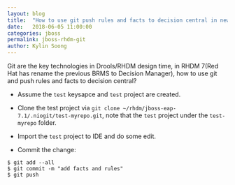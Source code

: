 ```yaml
---
layout: blog
title:  "How to use git push rules and facts to decision central in new RHDM 7"
date:   2018-06-05 11:00:00
categories: jboss
permalink: jboss-rhdm-git
author: Kylin Soong
---
```


Git are the key technologies in Drools/RHDM design time, in RHDM 7(Red Hat has rename the previous BRMS to Decision Manager), how to use git and push rules and facts to decision central?

* Assume the `test` keysapce and `test` project are created.

* Clone the test project via `git clone ~/rhdm/jboss-eap-7.1/.niogit/test-myrepo.git`, note that the `test` project under the `test-myrepo` folder.

* Import the `test` project to IDE and do some edit.

* Commit the change:

~~~
$ git add --all
$ git commit -m "add facts and rules"
$ git push
~~~
